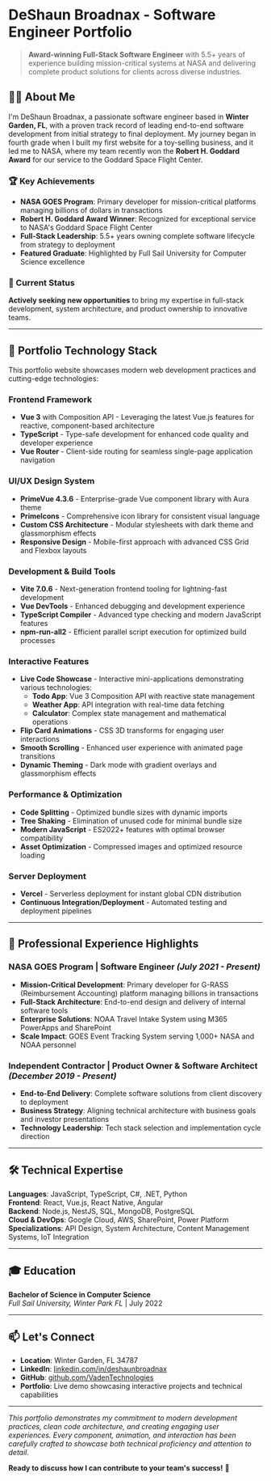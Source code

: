 # DeShaun Broadnax - Software Engineer Portfolio

> **Award-winning Full-Stack Software Engineer** with 5.5+ years of experience building mission-critical systems at NASA and delivering complete product solutions for clients across diverse industries.

## 👨‍💻 About Me

I'm DeShaun Broadnax, a passionate software engineer based in **Winter Garden, FL**, with a proven track record of leading end-to-end software development from initial strategy to final deployment. My journey began in fourth grade when I built my first website for a toy-selling business, and it led me to NASA, where my team recently won the **Robert H. Goddard Award** for our service to the Goddard Space Flight Center.

### 🏆 Key Achievements
- **NASA GOES Program**: Primary developer for mission-critical platforms managing billions of dollars in transactions
- **Robert H. Goddard Award Winner**: Recognized for exceptional service to NASA's Goddard Space Flight Center
- **Full-Stack Leadership**: 5.5+ years owning complete software lifecycle from strategy to deployment
- **Featured Graduate**: Highlighted by Full Sail University for Computer Science excellence

### 🎯 Current Status
**Actively seeking new opportunities** to bring my expertise in full-stack development, system architecture, and product ownership to innovative teams.

---

## 🚀 Portfolio Technology Stack

This portfolio website showcases modern web development practices and cutting-edge technologies:

### **Frontend Framework**
- **Vue 3** with Composition API - Leveraging the latest Vue.js features for reactive, component-based architecture
- **TypeScript** - Type-safe development for enhanced code quality and developer experience
- **Vue Router** - Client-side routing for seamless single-page application navigation

### **UI/UX Design System**
- **PrimeVue 4.3.6** - Enterprise-grade Vue component library with Aura theme
- **PrimeIcons** - Comprehensive icon library for consistent visual language
- **Custom CSS Architecture** - Modular stylesheets with dark theme and glassmorphism effects
- **Responsive Design** - Mobile-first approach with advanced CSS Grid and Flexbox layouts

### **Development & Build Tools**
- **Vite 7.0.6** - Next-generation frontend tooling for lightning-fast development
- **Vue DevTools** - Enhanced debugging and development experience
- **TypeScript Compiler** - Advanced type checking and modern JavaScript features
- **npm-run-all2** - Efficient parallel script execution for optimized build processes

### **Interactive Features**
- **Live Code Showcase** - Interactive mini-applications demonstrating various technologies:
  - **Todo App**: Vue 3 Composition API with reactive state management
  - **Weather App**: API integration with real-time data fetching
  - **Calculator**: Complex state management and mathematical operations
- **Flip Card Animations** - CSS 3D transforms for engaging user interactions
- **Smooth Scrolling** - Enhanced user experience with animated page transitions
- **Dynamic Theming** - Dark mode with gradient overlays and glassmorphism effects

### **Performance & Optimization**
- **Code Splitting** - Optimized bundle sizes with dynamic imports
- **Tree Shaking** - Elimination of unused code for minimal bundle size
- **Modern JavaScript** - ES2022+ features with optimal browser compatibility
- **Asset Optimization** - Compressed images and optimized resource loading

### **Server Deployment**
- **Vercel** - Serverless deployment for instant global CDN distribution
- **Continuous Integration/Deployment** - Automated testing and deployment pipelines

---

## 💼 Professional Experience Highlights

### **NASA GOES Program** | Software Engineer *(July 2021 - Present)*
- **Mission-Critical Development**: Primary developer for G-RASS (Reimbursement Accounting) platform managing billions in transactions
- **Full-Stack Architecture**: End-to-end design and delivery of internal software tools
- **Enterprise Solutions**: NOAA Travel Intake System using M365 PowerApps and SharePoint
- **Scale Impact**: GOES Event Tracking System serving 1,000+ NASA and NOAA personnel

### **Independent Contractor** | Product Owner & Software Architect *(December 2019 - Present)*
- **End-to-End Delivery**: Complete software solutions from client discovery to deployment
- **Business Strategy**: Aligning technical architecture with business goals and investor presentations
- **Technology Leadership**: Tech stack selection and implementation cycle direction

---

## 🛠️ Technical Expertise

**Languages**: JavaScript, TypeScript, C#, .NET, Python  
**Frontend**: React, Vue.js, React Native, Angular  
**Backend**: Node.js, NestJS, SQL, MongoDB, PostgreSQL  
**Cloud & DevOps**: Google Cloud, AWS, SharePoint, Power Platform  
**Specializations**: API Design, System Architecture, Content Management Systems, IoT Integration

---

## 🎓 Education

**Bachelor of Science in Computer Science**  
*Full Sail University, Winter Park FL* | July 2022

---

## 📫 Let's Connect

- **Location**: Winter Garden, FL 34787
- **LinkedIn**: [linkedin.com/in/deshaunbroadnax](https://www.linkedin.com/in/deshaunbroadnax/)
- **GitHub**: [github.com/VadenTechnologies](https://github.com/VadenTechnologies)
- **Portfolio**: Live demo showcasing interactive projects and technical capabilities

---

*This portfolio demonstrates my commitment to modern development practices, clean code architecture, and creating engaging user experiences. Every component, animation, and interaction has been carefully crafted to showcase both technical proficiency and attention to detail.*

**Ready to discuss how I can contribute to your team's success!** 🚀
